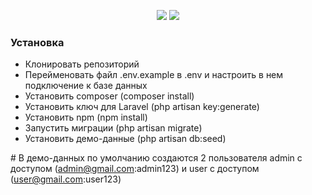 <p align="center"><img src="https://laravel.com/assets/img/components/logo-laravel.svg">
<img src="https://blog.tuleap.org/sites/default/files/logo-vue-js.png"></p>

<h3>Установка</h3>

<ul>
    <li>Клонировать репозиторий</li>
    <li>Перейменовать файл .env.example в .env и настроить в нем подключение к базе данных</li>
    <li>Установить composer (composer install)</li>
    <li>Установить ключ для Laravel (php artisan key:generate)</li>
    <li>Установить npm (npm install)</li>
    <li>Запустить миграции (php artisan migrate)</li>
    <li>Установить демо-данные (php artisan db:seed)</li>
</ul>

<span># В демо-данных по умолчанию создаются 2 пользователя admin c доступом (admin@gmail.com:admin123) и user с доступом (user@gmail.com:user123)</span>